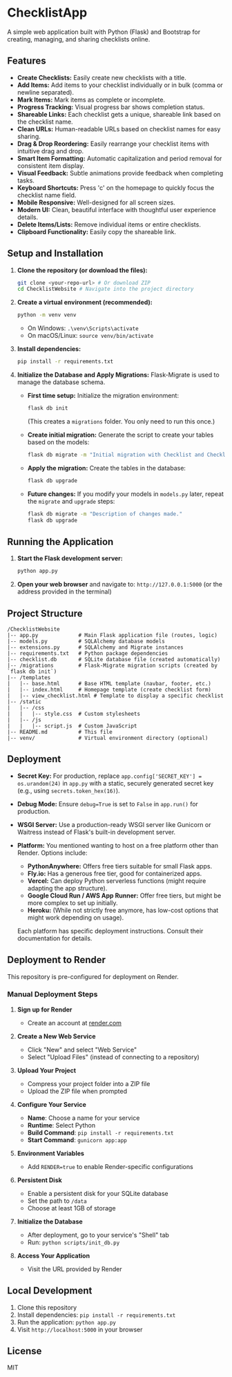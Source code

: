 # ChecklistApp

A simple web application built with Python (Flask) and Bootstrap for creating, managing, and sharing checklists online.

## Features

*   **Create Checklists:** Easily create new checklists with a title.
*   **Add Items:** Add items to your checklist individually or in bulk (comma or newline separated).
*   **Mark Items:** Mark items as complete or incomplete.
*   **Progress Tracking:** Visual progress bar shows completion status.
*   **Shareable Links:** Each checklist gets a unique, shareable link based on the checklist name.
*   **Clean URLs:** Human-readable URLs based on checklist names for easy sharing.
*   **Drag & Drop Reordering:** Easily rearrange your checklist items with intuitive drag and drop.
*   **Smart Item Formatting:** Automatic capitalization and period removal for consistent item display.
*   **Visual Feedback:** Subtle animations provide feedback when completing tasks.
*   **Keyboard Shortcuts:** Press 'c' on the homepage to quickly focus the checklist name field.
*   **Mobile Responsive:** Well-designed for all screen sizes.
*   **Modern UI:** Clean, beautiful interface with thoughtful user experience details.
*   **Delete Items/Lists:** Remove individual items or entire checklists.
*   **Clipboard Functionality:** Easily copy the shareable link.

## Setup and Installation

1.  **Clone the repository (or download the files):**
    ```bash
    git clone <your-repo-url> # Or download ZIP
    cd ChecklistWebsite # Navigate into the project directory
    ```

2.  **Create a virtual environment (recommended):**
    ```bash
    python -m venv venv
    ```
    *   On Windows: `.\venv\Scripts\activate`
    *   On macOS/Linux: `source venv/bin/activate`

3.  **Install dependencies:**
    ```bash
    pip install -r requirements.txt
    ```

4.  **Initialize the Database and Apply Migrations:**
    Flask-Migrate is used to manage the database schema.

    *   **First time setup:** Initialize the migration environment:
        ```bash
        flask db init
        ```
        (This creates a `migrations` folder. You only need to run this once.)

    *   **Create initial migration:** Generate the script to create your tables based on the models:
        ```bash
        flask db migrate -m "Initial migration with Checklist and ChecklistItem tables."
        ```

    *   **Apply the migration:** Create the tables in the database:
        ```bash
        flask db upgrade
        ```

    *   **Future changes:** If you modify your models in `models.py` later, repeat the `migrate` and `upgrade` steps:
        ```bash
        flask db migrate -m "Description of changes made."
        flask db upgrade
        ```

## Running the Application

1.  **Start the Flask development server:**
    ```bash
    python app.py
    ```

2.  **Open your web browser** and navigate to:
    `http://127.0.0.1:5000` (or the address provided in the terminal)

## Project Structure

```
/ChecklistWebsite
|-- app.py             # Main Flask application file (routes, logic)
|-- models.py          # SQLAlchemy database models
|-- extensions.py      # SQLAlchemy and Migrate instances
|-- requirements.txt   # Python package dependencies
|-- checklist.db       # SQLite database file (created automatically)
|-- /migrations        # Flask-Migrate migration scripts (created by `flask db init`)
|-- /templates
|   |-- base.html      # Base HTML template (navbar, footer, etc.)
|   |-- index.html     # Homepage template (create checklist form)
|   |-- view_checklist.html # Template to display a specific checklist
|-- /static
|   |-- /css
|   |   |-- style.css  # Custom stylesheets
|   |-- /js
|   |   |-- script.js  # Custom JavaScript
|-- README.md          # This file
|-- venv/              # Virtual environment directory (optional)
```

## Deployment

*   **Secret Key:** For production, replace `app.config['SECRET_KEY'] = os.urandom(24)` in `app.py` with a static, securely generated secret key (e.g., using `secrets.token_hex(16)`).
*   **Debug Mode:** Ensure `debug=True` is set to `False` in `app.run()` for production.
*   **WSGI Server:** Use a production-ready WSGI server like Gunicorn or Waitress instead of Flask's built-in development server.
*   **Platform:** You mentioned wanting to host on a free platform other than Render. Options include:
    *   **PythonAnywhere:** Offers free tiers suitable for small Flask apps.
    *   **Fly.io:** Has a generous free tier, good for containerized apps.
    *   **Vercel:** Can deploy Python serverless functions (might require adapting the app structure).
    *   **Google Cloud Run / AWS App Runner:** Offer free tiers, but might be more complex to set up initially.
    *   **Heroku:** (While not strictly free anymore, has low-cost options that might work depending on usage).

    Each platform has specific deployment instructions. Consult their documentation for details.

## Deployment to Render

This repository is pre-configured for deployment on Render.

### Manual Deployment Steps

1. **Sign up for Render**
   - Create an account at [render.com](https://render.com)

2. **Create a New Web Service**
   - Click "New" and select "Web Service"
   - Select "Upload Files" (instead of connecting to a repository)

3. **Upload Your Project**
   - Compress your project folder into a ZIP file
   - Upload the ZIP file when prompted 

4. **Configure Your Service**
   - **Name**: Choose a name for your service
   - **Runtime**: Select Python
   - **Build Command**: `pip install -r requirements.txt`
   - **Start Command**: `gunicorn app:app`

5. **Environment Variables**
   - Add `RENDER=true` to enable Render-specific configurations

6. **Persistent Disk**
   - Enable a persistent disk for your SQLite database
   - Set the path to `/data`
   - Choose at least 1GB of storage

7. **Initialize the Database**
   - After deployment, go to your service's "Shell" tab
   - Run: `python scripts/init_db.py`

8. **Access Your Application**
   - Visit the URL provided by Render

## Local Development

1. Clone this repository
2. Install dependencies: `pip install -r requirements.txt`
3. Run the application: `python app.py`
4. Visit `http://localhost:5000` in your browser

## License

MIT 